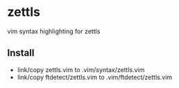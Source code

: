 # zettls

vim syntax highlighting for zettls

## Install

* link/copy zettls.vim to .vim/syntax/zettls.vim
* link/copy ftdetect/zettls.vim to .vim/ftdetect/zettls.vim
